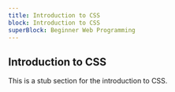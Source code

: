 ```yaml
---
title: Introduction to CSS
block: Introduction to CSS
superBlock: Beginner Web Programming
---
```

## Introduction to CSS

This is a stub section for the introduction to CSS.